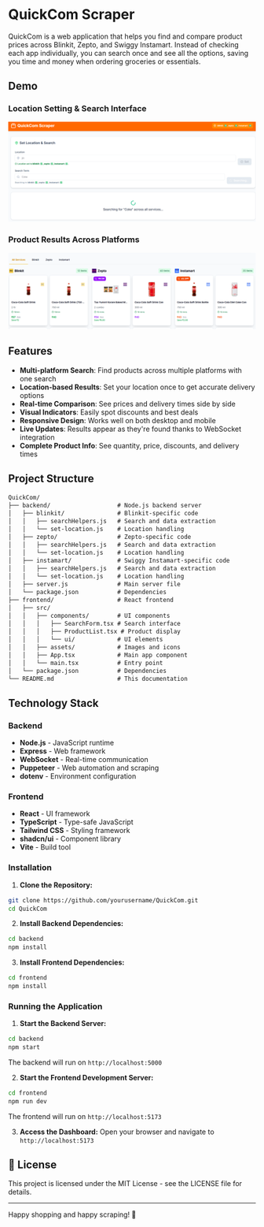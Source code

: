 # QuickCom Scraper

QuickCom is a web application that helps you find and compare product prices across Blinkit, Zepto, and Swiggy Instamart. Instead of checking each app individually, you can search once and see all the options, saving you time and money when ordering groceries or essentials.

## Demo

### Location Setting & Search Interface
![Location and Search Interface](./screenshots/quickcom-search-interface.png)

### Product Results Across Platforms
![Product Results](./screenshots/quickcom-results.png)

## Features

- **Multi-platform Search**: Find products across multiple platforms with one search
- **Location-based Results**: Set your location once to get accurate delivery options
- **Real-time Comparison**: See prices and delivery times side by side
- **Visual Indicators**: Easily spot discounts and best deals
- **Responsive Design**: Works well on both desktop and mobile
- **Live Updates**: Results appear as they're found thanks to WebSocket integration
- **Complete Product Info**: See quantity, price, discounts, and delivery times

## Project Structure

```
QuickCom/
├── backend/                   # Node.js backend server
│   ├── blinkit/               # Blinkit-specific code
│   │   ├── searchHelpers.js   # Search and data extraction
│   │   └── set-location.js    # Location handling
│   ├── zepto/                 # Zepto-specific code
│   │   ├── searchHelpers.js   # Search and data extraction
│   │   └── set-location.js    # Location handling
│   ├── instamart/             # Swiggy Instamart-specific code
│   │   ├── searchHelpers.js   # Search and data extraction
│   │   └── set-location.js    # Location handling
│   ├── server.js              # Main server file
│   └── package.json           # Dependencies
├── frontend/                  # React frontend
│   ├── src/
│   │   ├── components/        # UI components
│   │   │   ├── SearchForm.tsx # Search interface
│   │   │   ├── ProductList.tsx # Product display
│   │   │   └── ui/            # UI elements
│   │   ├── assets/            # Images and icons
│   │   ├── App.tsx            # Main app component
│   │   └── main.tsx           # Entry point
│   └── package.json           # Dependencies
└── README.md                  # This documentation
```

## Technology Stack

### Backend
- **Node.js** - JavaScript runtime
- **Express** - Web framework
- **WebSocket** - Real-time communication
- **Puppeteer** - Web automation and scraping
- **dotenv** - Environment configuration

### Frontend
- **React** - UI framework
- **TypeScript** - Type-safe JavaScript
- **Tailwind CSS** - Styling framework
- **shadcn/ui** - Component library
- **Vite** - Build tool

### Installation

1. **Clone the Repository:**
```bash
git clone https://github.com/yourusername/QuickCom.git
cd QuickCom
```

2. **Install Backend Dependencies:**
```bash
cd backend
npm install
```

3. **Install Frontend Dependencies:**
```bash
cd frontend
npm install
```

### Running the Application

1. **Start the Backend Server:**
```bash
cd backend
npm start
```
The backend will run on `http://localhost:5000`

2. **Start the Frontend Development Server:**
```bash
cd frontend
npm run dev
```
The frontend will run on `http://localhost:5173`

3. **Access the Dashboard:**
Open your browser and navigate to `http://localhost:5173`

## 📝 License

This project is licensed under the MIT License - see the LICENSE file for details.

---

Happy shopping and happy scraping! 🚀
